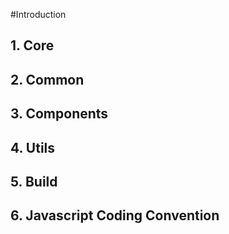 #Introduction
## 1. Core
## 2. Common
## 3. Components
## 4. Utils
## 5. Build
## 6. Javascript Coding Convention 